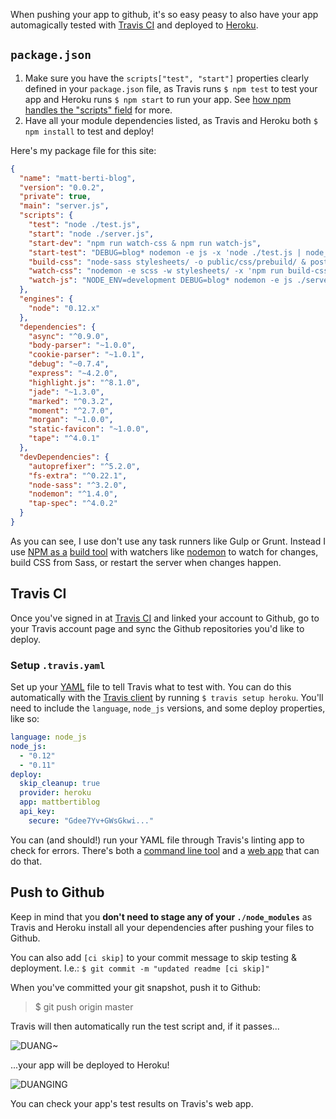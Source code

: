When pushing your app to github, it's so easy peasy to also have your app automagically tested with [Travis CI](https://travis-ci.org) and deployed to [Heroku](http://heroku.com).<!-- more-Instructions -->

## `package.json`

1. Make sure you have the `scripts["test", "start"]` properties clearly defined in your `package.json` file, as Travis runs `$ npm test` to test your app and Heroku runs `$ npm start` to run your app. See [how npm handles the "scripts" field](https://docs.npmjs.com/misc/scripts) for more.
2. Have all your module dependencies listed, as Travis and Heroku both `$ npm install` to test and deploy!

Here's my package file for this site:

```json
{
  "name": "matt-berti-blog",
  "version": "0.0.2",
  "private": true,
  "main": "server.js",
  "scripts": {
    "test": "node ./test.js",
    "start": "node ./server.js",
    "start-dev": "npm run watch-css & npm run watch-js",
    "start-test": "DEBUG=blog* nodemon -e js -x 'node ./test.js | node_modules/.bin/tap-spec'",
    "build-css": "node-sass stylesheets/ -o public/css/prebuild/ & postcss --use autoprefixer ./public/css/prebuild/*.css --dir ./public/css/",
    "watch-css": "nodemon -e scss -w stylesheets/ -x 'npm run build-css'",
    "watch-js": "NODE_ENV=development DEBUG=blog* nodemon -e js ./server.js"
  },
  "engines": {
    "node": "0.12.x"
  },
  "dependencies": {
    "async": "^0.9.0",
    "body-parser": "~1.0.0",
    "cookie-parser": "~1.0.1",
    "debug": "~0.7.4",
    "express": "~4.2.0",
    "highlight.js": "^8.1.0",
    "jade": "~1.3.0",
    "marked": "^0.3.2",
    "moment": "^2.7.0",
    "morgan": "~1.0.0",
    "static-favicon": "~1.0.0",
    "tape": "^4.0.1"
  },
  "devDependencies": {
    "autoprefixer": "^5.2.0",
    "fs-extra": "^0.22.1",
    "node-sass": "^3.2.0",
    "nodemon": "^1.4.0",
    "tap-spec": "^4.0.2"
  }
}
```

As you can see, I use don't use any task runners like Gulp or Grunt. Instead I use [NPM as a](http://substack.net/task_automation_with_npm_run) [build tool](http://blog.keithcirkel.co.uk/how-to-use-npm-as-a-build-tool/) with watchers like [nodemon](https://github.com/remy/nodemon) to watch for changes, build CSS from Sass, or restart the server when changes happen.

## Travis CI

Once you've signed in at [Travis CI](http://travis-ci.com) and linked your account to Github, go to your Travis account page and sync the Github repositories you'd like to deploy.

### Setup `.travis.yaml`

Set up your [YAML](https://en.wikipedia.org/wiki/YAML) file to tell Travis what to test with. You can do this automatically with the [Travis client](https://github.com/travis-ci/travis.rb) by running `$ travis setup heroku`. You'll need to include the `language`, `node_js` versions, and some deploy properties, like so:

```yaml
language: node_js
node_js:
  - "0.12"
  - "0.11"
deploy:
  skip_cleanup: true
  provider: heroku
  app: mattbertiblog
  api_key:
    secure: "Gdee7Yv+GWsGkwi..."
```

You can (and should!) run your YAML file through Travis's linting app to check for errors. There's both a [command line tool](http://docs.travis-ci.com/user/travis-lint/) and a [web app](http://lint.travis-ci.org/) that can do that.

## Push to Github

Keep in mind that you __don't need to stage any of your `./node_modules`__ as Travis and Heroku install all your dependencies after pushing your files to Github.

You can also add `[ci skip]` to your commit message to skip testing & deployment. I.e.: `$ git commit -m "updated readme [ci skip]"`

When you've committed your git snapshot, push it to Github:

> $ git push origin master

Travis will then automatically run the test script and, if it passes...

![DUANG~](http://i.giphy.com/xTiTnJl3DaHGWMcwJW.gif "DUANG~")

...your app will be deployed to Heroku!

![DUANGING](http://i.giphy.com/3o85xrj6vADDjr5SYU.gif "Duanging")

You can check your app's test results on Travis's web app.
